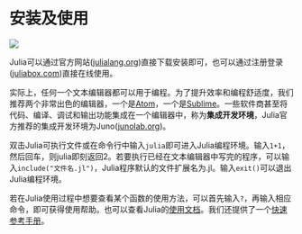 # 安装及使用

![](http://docs.julialang.org/en/release-0.5/_static/julia-logo.svg)

Julia可以通过官方网站([julialang.org](http://julialang.org/downloads/))直接下载安装即可，也可以通过注册登录([juliabox.com](https://www.juliabox.com/))直接在线使用。

实际上，任何一个文本编辑器都可以用于编程。为了提升效率和编程舒适度，我们推荐两个非常出色的编辑器，一个是[Atom](https://atom.io/)，一个是[Sublime](http://www.sublimetext.com/)。一些软件商甚至将代码、编译、调试和输出功能集成在一个编辑器中，称为**集成开发环境**，Julia官方推荐的集成开发环境为Juno([junolab.org](http://junolab.org/))。

双击Julia可执行文件或在命令行中输入```julia```即可进入Julia编程环境。输入```1+1```，然后回车，则julia即刻返回2。若要执行已经在文本编辑器中写完的程序，可以输入```include("文件名.jl")```，Julia程序默认的文件扩展名为.jl。输入```exit()```可以退出Julia编程环境。

若在Julia使用过程中想要查看某个函数的使用方法，可以首先输入```?```，再输入相应命令，即可获得使用帮助。也可以查看Julia的[使用文档](http://docs.julialang.org/)。我们还提供了一个[快速参考手册](https://trello.com/b/fppQ3unx/julia-manual)。
